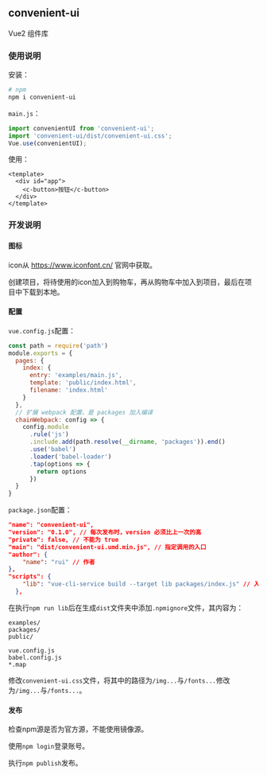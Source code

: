 ## convenient-ui

Vue2 组件库

### 使用说明

安装：

```bash
# npm
npm i convenient-ui
```

`main.js`：

```javascript
import convenientUI from 'convenient-ui';
import 'convenient-ui/dist/convenient-ui.css';
Vue.use(convenientUI);
```

使用：

```vue
<template>
  <div id="app">
    <c-button>按钮</c-button>
  </div>
</template>
```

### 开发说明

#### 图标

icon从 https://www.iconfont.cn/ 官网中获取。

创建项目，将待使用的icon加入到购物车，再从购物车中加入到项目，最后在项目中下载到本地。

#### 配置

`vue.config.js`配置：

```javascript
const path = require('path')
module.exports = {
  pages: {
    index: {
      entry: 'examples/main.js',
      template: 'public/index.html',
      filename: 'index.html'
    }
  },
  // 扩展 webpack 配置，是 packages 加入编译
  chainWebpack: config => {
    config.module
      .rule('js')
      .include.add(path.resolve(__dirname, 'packages')).end()
      .use('babel')
      .loader('babel-loader')
      .tap(options => {
        return options
      })
  }
}
```

`package.json`配置：

```json
"name": "convenient-ui",
"version": "0.1.0", // 每次发布时，version 必须比上一次的高
"private": false, // 不能为 true
"main": "dist/convenient-ui.umd.min.js", // 指定调用的入口
"author": {
    "name": "rui" // 作者
},
"scripts": {
    "lib": "vue-cli-service build --target lib packages/index.js" // 入口
  },
```

在执行`npm run lib`后在生成`dist`文件夹中添加`.npmignore`文件，其内容为：

```
examples/
packages/
public/

vue.config.js
babel.config.js
*.map
```

修改`convenient-ui.css`文件，将其中的路径为`/img...`与`/fonts...`修改为``/img...``与`/fonts...`。

#### 发布

检查npm源是否为官方源，不能使用镜像源。

使用`npm login`登录账号。

执行`npm publish`发布。